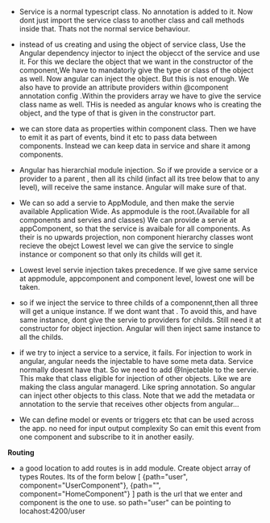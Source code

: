 - Service is a normal typescript class. No annotation is added to it. Now dont just import the service class to another class and call methods inside that. Thats not the normal service behaviour.

- instead of us creating and using the object of service class, Use the Angular dependency injector to inject the objecct of the service and use it.
For this we declare the object that we want in the constructor of the component,We have to mandatorly give the type or class of the object as well. Now angular can inject the object. But this is not enough. We also have to provide an attribute providers within @component annotation config .Within the providers array we have to give the service class name as well. THis is needed as angular knows who is creating the object, and the type of that is given in the constructor part.

- we can store data as properties within component class. Then we have to emit it as part of events, bind it etc to pass data between components. Instead we can keep data in service and share it among components.

- Angular has hierarchial module injection. So if we provide a service or a provider to a parent , then all its child (infact all its tree below that to any level), will receive the same instance. Angular will make sure of that. 

- We can so add a servie to AppModule, and then make the servie available Application Wide. As appmodule is the root.(Available for all components and servies and classes)
We can provide a servie at appComponent, so that the service is avaibale for all components. As their is no upwards projection, non component hierarchy classes wont recieve the obejct
Lowest level we can give the service to single instance or component so that only its childs will get it.

- Lowest level servie injection takes precedence. If we give same service at appmodule, appcomponent and component level, lowest one will be taken.

- so if we inject the service to three childs of a componennt,then all three will get a unique instance. If we dont want that .
To avoid this, and have same instance, dont give the servie to providers for childs. Still need it at constructor for object injection. Angular will then inject same instance to all the childs.

- if we try to inject a service to a service, it fails. For injection to work in angular, angular needs the injectable to have some meta data. Service normally doesnt have that.
So we need to add @Injectable to the servie. This make that class eligible for injection of other objects. Like we are making the class angular managerd. Like spring annotation. So angular can inject other objects to this class.
Note that we add the metadata or annotation to the servie that receives other objects from angular...

- We can define model or events or triggers etc that can be used across the app. no need for input output complexity
So can emit this event from one component and subscribe to it in another easily.

**Routing**
- a good location to add routes is in add module. Create object array of types Routes. Its of the form below
[
{path="user", component="UserComponent"},
{path="", component="HomeComponent"}
]
path is the url that we enter and component is the one to use. so path="user" can be pointing to locahost:4200/user

